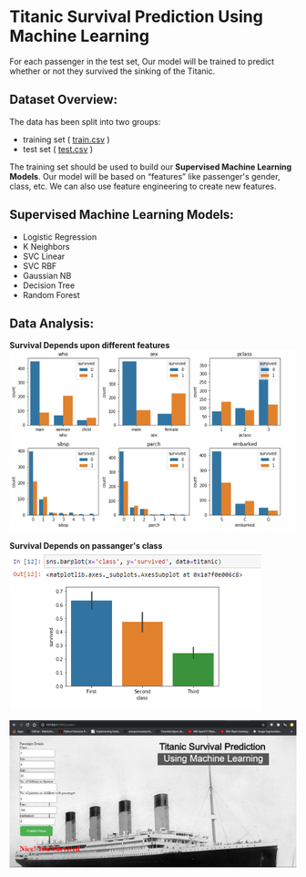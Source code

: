 # Titanic Survival Prediction Using Machine Learning

For each passenger in the test set, Our model will be trained to predict whether or not they survived the sinking of the Titanic.

## Dataset Overview:

The data has been split into two groups:
<ul>
  <li>training set ( <a href="https://github.com/shivam1808/Titanic-Survival-Prediction-Using-Machine-Learning/blob/master/train.csv">train.csv</a> )</li>
  <li>test set ( <a href="https://github.com/shivam1808/Titanic-Survival-Prediction-Using-Machine-Learning/blob/master/test.csv">test.csv</a> )</li>
</ul>

The training set should be used to build our __Supervised Machine Learning Models__. Our model will be based on “features” like passenger's gender, class, etc. We can also use feature engineering to create new features.

## Supervised Machine Learning Models:
<ul>
  <li>Logistic Regression</li>
  <li>K Neighbors</li>
  <li>SVC Linear</li>
  <li>SVC RBF</li>
  <li>Gaussian NB</li>
  <li>Decision Tree</li>
  <li>Random Forest</li>
</ul>

## Data Analysis:

__Survival Depends upon different features__
<img src='https://raw.githubusercontent.com/shivam1808/Titanic-Survival-Prediction-Using-Machine-Learning/master/Image1.PNG' border='0' alt='Prediction'/>

__Survival Depends on passanger's class__
<img src='https://raw.githubusercontent.com/shivam1808/Titanic-Survival-Prediction-Using-Machine-Learning/master/Image2.PNG' border='0' alt='Prediction'/>


<img src='https://raw.githubusercontent.com/shivam1808/Titanic-Survival-Prediction-Using-Machine-Learning/master/Titanic_ML.jpg' border='0' alt='Prediction'/>


